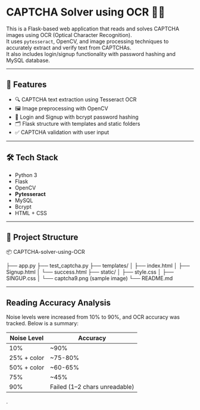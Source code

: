  # CAPTCHA Solver using OCR 🔐🧠

This is a Flask-based web application that reads and solves CAPTCHA images using OCR (Optical Character Recognition).  
It uses `pytesseract`, OpenCV, and image processing techniques to accurately extract and verify text from CAPTCHAs.  
It also includes login/signup functionality with password hashing and MySQL database.

---

 ## 🚀 Features

- 🔍 CAPTCHA text extraction using Tesseract OCR
- 🖼️ Image preprocessing with OpenCV
- 🧾 Login and Signup with bcrypt password hashing
- 🗂️ Flask structure with templates and static folders
- ✅ CAPTCHA validation with user input

---

 ## 🛠️ Tech Stack

- Python 3
- Flask
- OpenCV
- **Pytesseract**
- MySQL
- Bcrypt
- HTML + CSS

---

## 📁 Project Structure

📦 CAPTCHA-solver-using-OCR

├── app.py
├── test_captcha.py
├── templates/
│ ├── index.html
│ ├── Signup.html
│ └── success.html 
├── static/
│ ├── style.css
│ ├── SINGUP.css
│ └── captcha9.png (sample image)
└── README.md

---

## Reading Accuracy Analysis

Noise levels were increased from 10% to 90%, and OCR accuracy was tracked. Below is a summary:

| Noise Level | Accuracy         |
|-------------|------------------|
| 10%         | ~90%             |
| 25% + color | ~75-80%          |
| 50% + color | ~60-65%          |
| 75%         | ~45%             |
| 90%         | Failed (1–2 chars unreadable) |

 
 .
 
